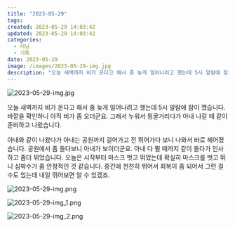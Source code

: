 ```yaml
---
title: "2023-05-29"
tags:
created: 2023-05-29 14:03:42
updated: 2023-05-29 14:03:42
categories:
  - 러닝
  - 기록
date: 2023-05-29
image: /images/2023-05-29-img.jpg
description: "오늘 새벽까지 비가 온다고 해서 좀 늦게 일어나려고 했는데 5시 알람에 잠이 깼습니다. 바깥을 확인하니 아직 비가 좀 오더군요. 그래서 누워서 뒹굴거리다가 아내 나갈 때 같이 준비하고 나왔습니다. 아내와 같이 나왔다가 아내는 공원까지 걸어가고 전 뛰어가다 보니 나와서 바로 헤어졌습니다."
---
```


![2023-05-29-img.jpg](/images/2023-05-29-img.jpg)
 
 

오늘 새벽까지 비가 온다고 해서 좀 늦게 일어나려고 했는데 5시 알람에 잠이 깼습니다. 바깥을 확인하니 아직 비가 좀 오더군요. 그래서 누워서 뒹굴거리다가 아내 나갈 때 같이 준비하고 나왔습니다.

아내와 같이 나왔다가 아내는 공원까지 걸어가고 전 뛰어가다 보니 나와서 바로 헤어졌습니다. 공원에서 좀 돌다보니 아내가 보이더군요. 아내 다 뛸 때까지 같이 돌다가 인사하고 좀더 뛰었습니다. 오늘은 시작부터 마스크 벗고 뛰었는데 확실히 마스크를 벗고 뛰니 심박수가 좀 안정적인 것 같습니다. 중간에 천천히 뛰어서 회복이 좀 되어서 그런 걸 수도 있는데 내일 뛰어보면 알 수 있겠죠.

 
 ![2023-05-29-img.png](/images/2023-05-29-img.png)
 
 

 
 ![2023-05-29-img_1.png](/images/2023-05-29-img_1.png)
 
 

 
 ![2023-05-29-img_2.png](/images/2023-05-29-img_2.png)
